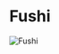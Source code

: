 # Fushi

![Fushi](https://static.wikia.nocookie.net/chainsaw-man/images/2/29/Fushi_anime.png/revision/latest/scale-to-width-down/350?cb=20221122182136)

